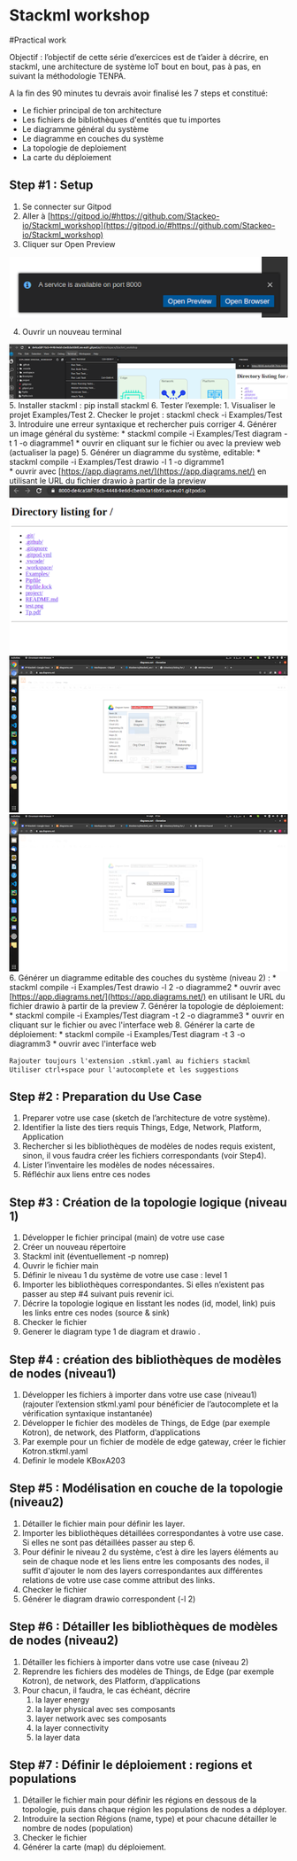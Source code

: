 
# Stackml workshop

#Practical work

Objectif : l’objectif de cette série d’exercices est de t’aider à décrire, en stackml, une architecture de système IoT bout en bout, pas à pas, en suivant la méthodologie TENPA. 

A la fin des 90 minutes tu devrais avoir finalisé les 7 steps et constitué:



*   Le fichier principal de ton architecture
*   Les fichiers de bibliothèques d'entités que tu importes
*   Le diagramme général du système 
*   Le diagramme en couches du système
*   La topologie de deploiement
*   La carte du déploiement


## Step #1 : Setup 



1. Se connecter sur Gitpod
2. Aller à [https://gitpod.io/#https://github.com/Stackeo-io/Stackml_workshop](https://gitpod.io/#https://github.com/Stackeo-io/Stackml_workshop)
3. Cliquer sur Open Preview 

    

![](img/preview.png)

4. Ouvrir un nouveau terminal

        

![](img/terminale.png)
5.  Installer stackml : pip install stackml
6.  Tester l’exemple:
    1. Visualiser  le projet Examples/Test 
    2. Checker le projet : stackml check -i Examples/Test
    3. Introduire une erreur syntaxique et rechercher puis corriger
    4. Générer un image général du système:
        *   stackml compile -i Examples/Test diagram -t 1 -o diagramme1 
        *   ouvrir en cliquant sur le fichier ou avec la preview web (actualiser la page) 
    5. Générer un diagramme du système, editable:
        *  stackml compile -i Examples/Test drawio -l 1 -o digramme1    
        *  ouvrir avec [https://app.diagrams.net/](https://app.diagrams.net/) en utilisant le URL du fichier drawio à partir de la preview
            ![](img/web.png)
            ![](img/drawio1.png)
            ![](img/drawio2.png)
    6. Générer un diagramme editable des couches du système (niveau 2) :
        *   stackml compile -i Examples/Test drawio -l 2 -o diagramme2 
        *    ouvrir avec [https://app.diagrams.net/](https://app.diagrams.net/) en utilisant le URL du fichier drawio à partir de la preview
    7. Générer la topologie de déploiement:
        *   stackml compile -i Examples/Test diagram -t 2 -o diagramme3 
        *    ouvrir en cliquant sur le fichier ou avec l'interface web
    8. Générer la carte de déploiement:
        *   stackml compile -i Examples/Test diagram -t 3 -o diagramm3 
        *   ouvrir avec l'interface web

    


```
Rajouter toujours l'extension .stkml.yaml au fichiers stackml
Utiliser ctrl+space pour l'autocomplete et les suggestions 
```


## Step #2 : Preparation du Use Case



1. Preparer votre use case (sketch de l’architecture de votre système).
2. Identifier la liste des tiers requis Things, Edge, Network, Platform, Application 
3. Rechercher si les bibliothèques de modèles de nodes requis existent, sinon, il vous faudra créer les fichiers correspondants (voir Step4).
4. Lister l’inventaire les modèles de nodes nécessaires.
5. Réfléchir aux liens entre ces nodes


## Step #3 : Création de la topologie logique (niveau 1)



1. Développer le fichier principal (main) de votre use case
2. Créer un nouveau répertoire
3. Stackml init (éventuellement -p nomrep)
4. Ouvrir le fichier main
5. Définir le niveau 1 du système de votre use case : level 1
6. Importer les bibliothèques correspondantes. Si elles n’existent pas passer au step #4 suivant puis revenir ici.
7. Décrire la topologie logique en lisstant les nodes (id, model, link) puis les links entre ces nodes (source & sink)
8. Checker le fichier
9. Generer le diagram type 1 de diagram et drawio .


## Step #4 : création des bibliothèques de modèles de nodes (niveau1)



1. Développer les fichiers à importer dans votre use case (niveau1) (rajouter l’extension stkml.yaml pour bénéficier de l’autocomplete et la vérification syntaxique instantanée) 
2. Développer le fichier des modèles de Things, de Edge (par exemple Kotron), de network, des Platform, d’applications
3. Par exemple pour un fichier de modèle de edge gateway, créer le fichier Kotron.stkml.yaml
4. Definir le modele KBoxA203


## Step #5 : Modélisation en couche de la topologie (niveau2)



1. Détailler le fichier main pour définir les layer.
2. Importer les bibliothèques détaillées correspondantes à votre use case. Si elles ne sont pas détaillées passer au  step 6.
3. Pour définir le niveau 2 du système, c’est à dire les layers éléments au sein de chaque node et les liens entre les composants des nodes, il suffit d'ajouter le nom des layers correspondantes aux différentes relations de votre use case comme attribut des links.
4. Checker le fichier
5. Générer le diagram drawio correspondent  (-l 2)


## Step #6 : Détailler les bibliothèques de modèles de nodes (niveau2)



1. Détailler  les fichiers à importer dans votre use case (niveau 2)
2. Reprendre les fichiers des modèles de Things, de Edge (par exemple Kotron), de network, des Platform, d’applications
3. Pour chacun, il faudra, le cas échéant, décrire
    1.  la layer energy
    2. la layer physical avec ses composants
    3. layer network avec ses composants
    4. la layer connectivity
    5. la layer data


## Step #7 : Définir le déploiement : regions et populations



1. Détailler le fichier main pour définir les régions en dessous de la topologie, puis dans chaque région les populations de nodes a déployer.
2. Introduire la section Régions (name, type)  et pour chacune détailler  le nombre de nodes (population)
3. Checker le fichier
4. Générer la carte (map) du déploiement.